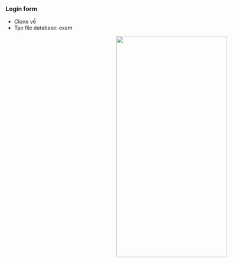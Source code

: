### Login form
- Clone về
- Tạo file database: exam

<img src="https://github.com/nguyenthanhlong11/LoginForm-Laravel-VueJs/blob/master/1.PNG" height="600" width="300" hspace="300">
